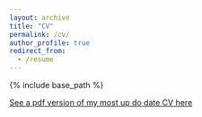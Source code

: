 ```yaml
---
layout: archive
title: "CV"
permalink: /cv/
author_profile: true
redirect_from:
  - /resume
---
```


{% include base_path %}


<p style="text-decoration:underline;">See a pdf version of my most up do date CV <a href="/CV.pdf">here</a></p>

